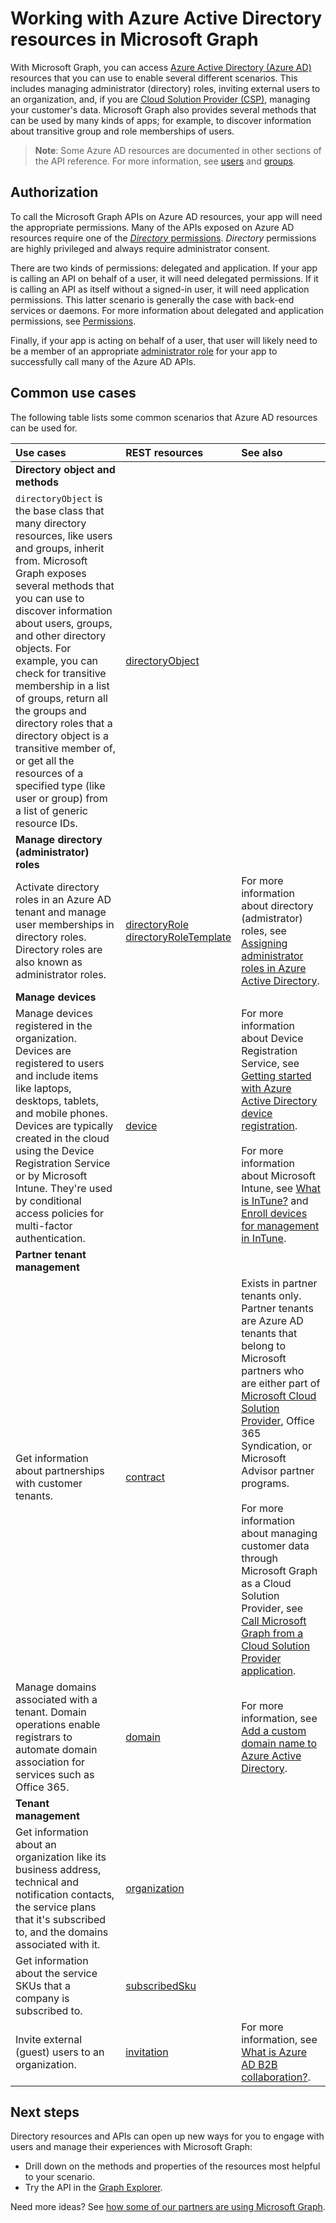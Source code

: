 # Working with Azure Active Directory resources in Microsoft Graph

With Microsoft Graph, you can access [Azure Active Directory (Azure AD)](https://docs.microsoft.com/azure/active-directory/active-directory-whatis) resources that you can use to enable several different scenarios. This includes managing administrator (directory) roles, inviting external users to an organization, and, if you are [Cloud Solution Provider (CSP)](https://partner.microsoft.com/cloud-solution-provider), managing your customer's data. Microsoft Graph also provides several methods that can be used by many kinds of apps; for example, to discover information about transitive group and role memberships of users. 

> **Note**: Some Azure AD resources are documented in other sections of the API reference. For more information, see [users](users.md) and [groups](group.md).


## Authorization
 
To call the Microsoft Graph APIs on Azure AD resources, your app will need the appropriate permissions.  Many of the APIs exposed on Azure AD resources require one of the [_Directory_ permissions](../../../concepts/permissions_reference.md#directory-permissions).  _Directory_ permissions are highly privileged and always require administrator consent. 

There are two kinds of permissions: delegated and application. If your app is calling an API on behalf of a user, it will need delegated permissions. If it is calling an API as itself without a signed-in user, it will need application permissions. This latter scenario is generally the case with back-end services or daemons. For more information about delegated and application permissions, see [Permissions](../../../concepts/permissions_reference.md). 

Finally, if your app is acting on behalf of a user, that user will likely need to be a member of an appropriate [administrator role](https://docs.microsoft.com/azure/active-directory/active-directory-assign-admin-roles) for your app to successfully call many of the Azure AD APIs.

## Common use cases 

The following table lists some common scenarios that Azure AD resources can be used for.

| Use cases		   | REST resources	| See also |
|:---------------|:--------|:----------|
| **Directory object and methods** | | |
| `directoryObject` is the base class that many directory resources, like users and groups, inherit from. Microsoft Graph exposes several methods that you can use to discover information about users, groups, and other directory objects. For example, you can check for transitive membership in a list of groups, return all the groups and directory roles that a directory object is a transitive member of, or get all the resources of a specified type (like user or group) from a list of generic resource IDs. | [directoryObject](../resources/directoryobject.md) |  |
| **Manage directory (administrator) roles** | | |
| Activate directory roles in an Azure AD tenant and manage user memberships in directory roles. Directory roles are also known as administrator roles. | [directoryRole](../resources/directoryrole.md) <br/>[directoryRoleTemplate](../resources/directoryroletemplate.md) | For more information about directory (admistrator) roles, see [Assigning administrator roles in Azure Active Directory](https://docs.microsoft.com/azure/active-directory/active-directory-assign-admin-roles). |
| **Manage devices** | | |
| Manage devices registered in the organization. Devices are registered to users and include items like laptops, desktops, tablets, and mobile phones. Devices are typically created in the cloud using the Device Registration Service or by Microsoft Intune. They're used by conditional access policies for multi-factor authentication. | [device](../resources/device.md) | For more information about Device Registration Service, see [Getting started with Azure Active Directory device registration](https://docs.microsoft.com/azure/active-directory/active-directory-device-registration-overview).<br/><br/> For more information about Microsoft Intune, see [What is InTune?](https://docs.microsoft.com/intune-classic/understand-explore/introduction-to-microsoft-intune) and [Enroll devices for management in InTune](https://docs.microsoft.com/intune-classic/deploy-use/enroll-devices-in-microsoft-intune). |
| **Partner tenant management** | | |
| Get information about partnerships with customer tenants. | [contract](../resources/contract.md) | Exists in partner tenants only. Partner tenants are Azure AD tenants that belong to Microsoft partners who are either part of [Microsoft Cloud Solution Provider](https://partnercenter.microsoft.com/partner/programs), Office 365 Syndication, or Microsoft Advisor partner programs. <br/><br/>For more information about managing customer data through Microsoft Graph as a Cloud Solution Provider, see [Call Microsoft Graph from a Cloud Solution Provider application](../../../concepts/auth_cloudsolutionprovider.md). |
| Manage domains associated with a tenant. Domain operations enable registrars to automate domain association for services such as Office 365. | [domain](../resources/domain.md) | For more information, see [Add a custom domain name to Azure Active Directory](https://docs.microsoft.com/azure/active-directory/active-directory-domains-add-azure-portal). |
| **Tenant management** | | |
| Get information about an organization like its business address, technical and notification contacts, the service plans that it's subscribed to, and the domains associated with it. | [organization](../resources/organization.md) |  |
| Get information about the service SKUs that a company is subscribed to. | [subscribedSku](../resources/subscribedsku.md) |  |
| Invite external (guest) users to an organization. | [invitation](../resources/invitation.md) | For more information, see [What is Azure AD B2B collaboration?](https://docs.microsoft.com/azure/active-directory/active-directory-b2b-what-is-azure-ad-b2b). |



## Next steps
Directory resources and APIs can open up new ways for you to engage with users and manage their experiences with Microsoft Graph: 

- Drill down on the methods and properties of the resources most helpful to your scenario.
- Try the API in the [Graph Explorer](https://developer.microsoft.com/graph/graph-explorer).

Need more ideas? See [how some of our partners are using Microsoft Graph](https://developer.microsoft.com/graph/graph/examples#partners).


